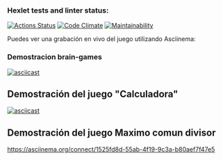 ### Hexlet tests and linter status:
[![Actions Status](https://github.com/Cheycom/fullstack-javascript-project-98/actions/workflows/hexlet-check.yml/badge.svg)](https://github.com/Cheycom/fullstack-javascript-project-98/actions)
[![Code Climate](https://qlty.sh/gh/Cheycom/projects/fullstack-javascript-project-98/badges/gpa.svg)](https://qlty.sh/gh/Cheycom/projects/fullstack-javascript-project-98)
[![Maintainability](https://qlty.sh/badges/5034432c-473a-4659-8d61-aeb10352b2b4/maintainability.svg)](https://qlty.sh/gh/Cheycom/projects/fullstack-javascript-project-98)


Puedes ver una grabación en vivo del juego utilizando Asciinema:

### Demostracion brain-games


[![asciicast](https://asciinema.org/a/LHrc38x2HlO2drxUwG1ycQXCw.svg)](https://asciinema.org/a/LHrc38x2HlO2drxUwG1ycQXCw)

## Demostración del juego "Calculadora"

[![asciicast](https://asciinema.org/a/1525fd8d-55ab-4f19-9c3a-b80aef7f47e5.svg)](https://asciinema.org/a/1525fd8d-55ab-4f19-9c3a-b80aef7f47e5)

## Demostración del juego Maximo comun divisor

https://asciinema.org/connect/1525fd8d-55ab-4f19-9c3a-b80aef7f47e5

